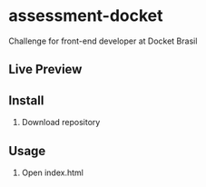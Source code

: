 # assessment-docket
Challenge for front-end developer at Docket Brasil

## Live Preview

## Install
1. Download repository

## Usage
1. Open index.html
